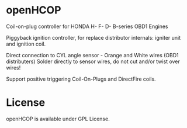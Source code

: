 openHCOP
========

Coil-on-plug controller for HONDA H- F- D- B-series OBD1 Engines

Piggyback ignition controller, for replace distributor internals: igniter unit
and ignition coil.

Direct connection to CYL angle sensor - Orange and White wires (OBD1 distributers)
Solder directly to sensor wires, do not cut and/or twist over wires!

Support positive triggering Coil-On-Plugs and DirectFire coils.

License
=======

openHCOP is available under GPL License.
